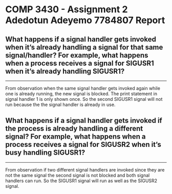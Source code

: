# COMP 3430 - Assignment 2 Adedotun Adeyemo 7784807 Report

## What happens if a signal handler gets invoked when it’s already handling a signal for that same signal/handler? For example, what happens when a process receives a signal for SIGUSR1 when it’s already handling SIGUSR1?

---

From observation when the same signal handler gets invoked again while one is already running, the new signal is blocked. The print statement in signal handler 1 is only shown once. So the second SIGUSR1 signal will not run because the the signal handler is already in use.

## What happens if a signal handler gets invoked if the process is already handling a different signal? For example, what happens when a process receives a signal for SIGUSR2 when it’s busy handling SIGUSR1?

---

From observation if two different signal handlers are invoked since they are not the same signal the second signal is not blocked and both signal handlers can run. So the SIGUSR1 signal will run as well as the SIGUSR2 signal.
